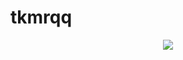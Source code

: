 # tkmrqq
<p align="center">
<img src="https://i.pinimg.com/originals/a0/3a/29/a03a2900e34d5ed8dd0ed209632eedc8.jpg" />
</p>
